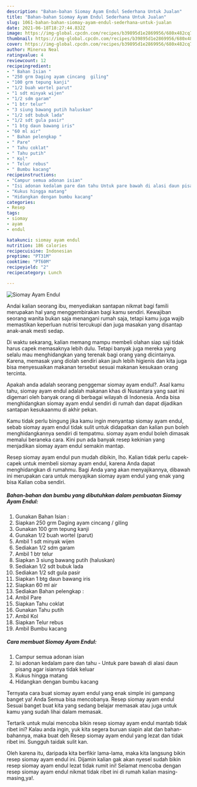 ```yaml
---
description: "Bahan-bahan Siomay Ayam Endul Sederhana Untuk Jualan"
title: "Bahan-bahan Siomay Ayam Endul Sederhana Untuk Jualan"
slug: 1061-bahan-bahan-siomay-ayam-endul-sederhana-untuk-jualan
date: 2021-06-18T18:27:44.832Z
image: https://img-global.cpcdn.com/recipes/b39895d1e2869956/680x482cq70/siomay-ayam-endul-foto-resep-utama.jpg
thumbnail: https://img-global.cpcdn.com/recipes/b39895d1e2869956/680x482cq70/siomay-ayam-endul-foto-resep-utama.jpg
cover: https://img-global.cpcdn.com/recipes/b39895d1e2869956/680x482cq70/siomay-ayam-endul-foto-resep-utama.jpg
author: Minerva Neal
ratingvalue: 4
reviewcount: 12
recipeingredient:
- " Bahan Isian "
- "250 grm Daging ayam cincang  giling"
- "100 grm tepung kanji"
- "1/2 buah wortel parut"
- "1 sdt minyak wijen"
- "1/2 sdm garam"
- "1 btr telur"
- "3 siung bawang putih haluskan"
- "1/2 sdt bubuk lada"
- "1/2 sdt gula pasir"
- "1 btg daun bawang iris"
- "60 ml air"
- " Bahan pelengkap "
- " Pare"
- " Tahu coklat"
- " Tahu putih"
- " Kol"
- " Telur rebus"
- " Bumbu kacang"
recipeinstructions:
- "Campur semua adonan isian"
- "Isi adonan kedalam pare dan tahu Untuk pare bawah di alasi daun pisang agar isiannya tidak keluar"
- "Kukus hingga matang"
- "Hidangkan dengan bumbu kacang"
categories:
- Resep
tags:
- siomay
- ayam
- endul

katakunci: siomay ayam endul 
nutrition: 186 calories
recipecuisine: Indonesian
preptime: "PT31M"
cooktime: "PT60M"
recipeyield: "2"
recipecategory: Lunch

---
```



![Siomay Ayam Endul](https://img-global.cpcdn.com/recipes/b39895d1e2869956/680x482cq70/siomay-ayam-endul-foto-resep-utama.jpg)

Andai kalian seorang ibu, menyediakan santapan nikmat bagi famili merupakan hal yang menggembirakan bagi kamu sendiri. Kewajiban seorang  wanita bukan saja menangani rumah saja, tetapi kamu juga wajib memastikan keperluan nutrisi tercukupi dan juga masakan yang disantap anak-anak mesti sedap.

Di waktu  sekarang, kalian memang mampu membeli olahan siap saji tidak harus capek memasaknya lebih dulu. Tetapi banyak juga mereka yang selalu mau menghidangkan yang terenak bagi orang yang dicintainya. Karena, memasak yang diolah sendiri akan jauh lebih higienis dan kita juga bisa menyesuaikan makanan tersebut sesuai makanan kesukaan orang tercinta. 



Apakah anda adalah seorang penggemar siomay ayam endul?. Asal kamu tahu, siomay ayam endul adalah makanan khas di Nusantara yang saat ini digemari oleh banyak orang di berbagai wilayah di Indonesia. Anda bisa menghidangkan siomay ayam endul sendiri di rumah dan dapat dijadikan santapan kesukaanmu di akhir pekan.

Kamu tidak perlu bingung jika kamu ingin menyantap siomay ayam endul, sebab siomay ayam endul tidak sulit untuk didapatkan dan kalian pun boleh menghidangkannya sendiri di tempatmu. siomay ayam endul boleh dimasak memalui beraneka cara. Kini pun ada banyak resep kekinian yang menjadikan siomay ayam endul semakin mantap.

Resep siomay ayam endul pun mudah dibikin, lho. Kalian tidak perlu capek-capek untuk membeli siomay ayam endul, karena Anda dapat menghidangkan di rumahmu. Bagi Anda yang akan menyajikannya, dibawah ini merupakan cara untuk menyajikan siomay ayam endul yang enak yang bisa Kalian coba sendiri.

<!--inarticleads1-->

##### Bahan-bahan dan bumbu yang dibutuhkan dalam pembuatan Siomay Ayam Endul:

1. Gunakan  Bahan Isian :
1. Siapkan 250 grm Daging ayam cincang / giling
1. Gunakan 100 grm tepung kanji
1. Gunakan 1/2 buah wortel (parut)
1. Ambil 1 sdt minyak wijen
1. Sediakan 1/2 sdm garam
1. Ambil 1 btr telur
1. Siapkan 3 siung bawang putih (haluskan)
1. Sediakan 1/2 sdt bubuk lada
1. Sediakan 1/2 sdt gula pasir
1. Siapkan 1 btg daun bawang iris
1. Siapkan 60 ml air
1. Sediakan  Bahan pelengkap :
1. Ambil  Pare
1. Siapkan  Tahu coklat
1. Gunakan  Tahu putih
1. Ambil  Kol
1. Siapkan  Telur rebus
1. Ambil  Bumbu kacang




<!--inarticleads2-->

##### Cara membuat Siomay Ayam Endul:

1. Campur semua adonan isian
1. Isi adonan kedalam pare dan tahu - Untuk pare bawah di alasi daun pisang agar isiannya tidak keluar
1. Kukus hingga matang
1. Hidangkan dengan bumbu kacang




Ternyata cara buat siomay ayam endul yang enak simple ini gampang banget ya! Anda Semua bisa mencobanya. Resep siomay ayam endul Sesuai banget buat kita yang sedang belajar memasak atau juga untuk kamu yang sudah lihai dalam memasak.

Tertarik untuk mulai mencoba bikin resep siomay ayam endul mantab tidak ribet ini? Kalau anda ingin, yuk kita segera buruan siapin alat dan bahan-bahannya, maka buat deh Resep siomay ayam endul yang lezat dan tidak ribet ini. Sungguh taidak sulit kan. 

Oleh karena itu, daripada kita berfikir lama-lama, maka kita langsung bikin resep siomay ayam endul ini. Dijamin kalian gak akan nyesel sudah bikin resep siomay ayam endul lezat tidak rumit ini! Selamat mencoba dengan resep siomay ayam endul nikmat tidak ribet ini di rumah kalian masing-masing,ya!.

